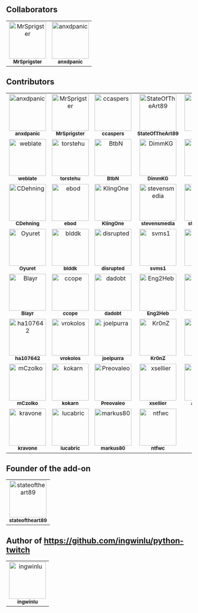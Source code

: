
## Collaborators

<!-- readme: collaborators -start -->
<table>
<tr>
    <td align="center">
        <a href="https://github.com/MrSprigster">
            <img src="https://avatars.githubusercontent.com/u/6219686?v=4" width="100;" alt="MrSprigster"/>
            <br />
            <sub><b>MrSprigster</b></sub>
        </a>
    </td>
    <td align="center">
        <a href="https://github.com/anxdpanic">
            <img src="https://avatars.githubusercontent.com/u/17665050?v=4" width="100;" alt="anxdpanic"/>
            <br />
            <sub><b>anxdpanic</b></sub>
        </a>
    </td></tr>
</table>
<!-- readme: collaborators -end -->

## Contributors

<!-- readme: contributors -start -->
<table>
<tr>
    <td align="center">
        <a href="https://github.com/anxdpanic">
            <img src="https://avatars.githubusercontent.com/u/17665050?v=4" width="100;" alt="anxdpanic"/>
            <br />
            <sub><b>anxdpanic</b></sub>
        </a>
    </td>
    <td align="center">
        <a href="https://github.com/MrSprigster">
            <img src="https://avatars.githubusercontent.com/u/6219686?v=4" width="100;" alt="MrSprigster"/>
            <br />
            <sub><b>MrSprigster</b></sub>
        </a>
    </td>
    <td align="center">
        <a href="https://github.com/ccaspers">
            <img src="https://avatars.githubusercontent.com/u/2117023?v=4" width="100;" alt="ccaspers"/>
            <br />
            <sub><b>ccaspers</b></sub>
        </a>
    </td>
    <td align="center">
        <a href="https://github.com/StateOfTheArt89">
            <img src="https://avatars.githubusercontent.com/u/1682868?v=4" width="100;" alt="StateOfTheArt89"/>
            <br />
            <sub><b>StateOfTheArt89</b></sub>
        </a>
    </td>
    <td align="center">
        <a href="https://github.com/grocal">
            <img src="https://avatars.githubusercontent.com/u/896246?v=4" width="100;" alt="grocal"/>
            <br />
            <sub><b>grocal</b></sub>
        </a>
    </td>
    <td align="center">
        <a href="https://github.com/ingwinlu">
            <img src="https://avatars.githubusercontent.com/u/4435962?v=4" width="100;" alt="ingwinlu"/>
            <br />
            <sub><b>ingwinlu</b></sub>
        </a>
    </td></tr>
<tr>
    <td align="center">
        <a href="https://github.com/weblate">
            <img src="https://avatars.githubusercontent.com/u/1607653?v=4" width="100;" alt="weblate"/>
            <br />
            <sub><b>weblate</b></sub>
        </a>
    </td>
    <td align="center">
        <a href="https://github.com/torstehu">
            <img src="https://avatars.githubusercontent.com/u/871220?v=4" width="100;" alt="torstehu"/>
            <br />
            <sub><b>torstehu</b></sub>
        </a>
    </td>
    <td align="center">
        <a href="https://github.com/BtbN">
            <img src="https://avatars.githubusercontent.com/u/294293?v=4" width="100;" alt="BtbN"/>
            <br />
            <sub><b>BtbN</b></sub>
        </a>
    </td>
    <td align="center">
        <a href="https://github.com/DimmKG">
            <img src="https://avatars.githubusercontent.com/u/8424428?v=4" width="100;" alt="DimmKG"/>
            <br />
            <sub><b>DimmKG</b></sub>
        </a>
    </td>
    <td align="center">
        <a href="https://github.com/G4RL1N">
            <img src="https://avatars.githubusercontent.com/u/8591654?v=4" width="100;" alt="G4RL1N"/>
            <br />
            <sub><b>G4RL1N</b></sub>
        </a>
    </td>
    <td align="center">
        <a href="https://github.com/apo86">
            <img src="https://avatars.githubusercontent.com/u/57818762?v=4" width="100;" alt="apo86"/>
            <br />
            <sub><b>apo86</b></sub>
        </a>
    </td></tr>
<tr>
    <td align="center">
        <a href="https://github.com/CDehning">
            <img src="https://avatars.githubusercontent.com/u/4777216?v=4" width="100;" alt="CDehning"/>
            <br />
            <sub><b>CDehning</b></sub>
        </a>
    </td>
    <td align="center">
        <a href="https://github.com/ebod">
            <img src="https://avatars.githubusercontent.com/u/3525368?v=4" width="100;" alt="ebod"/>
            <br />
            <sub><b>ebod</b></sub>
        </a>
    </td>
    <td align="center">
        <a href="https://github.com/KlingOne">
            <img src="https://avatars.githubusercontent.com/u/3019060?v=4" width="100;" alt="KlingOne"/>
            <br />
            <sub><b>KlingOne</b></sub>
        </a>
    </td>
    <td align="center">
        <a href="https://github.com/stevensmedia">
            <img src="https://avatars.githubusercontent.com/u/4483829?v=4" width="100;" alt="stevensmedia"/>
            <br />
            <sub><b>stevensmedia</b></sub>
        </a>
    </td>
    <td align="center">
        <a href="https://github.com/stevenroose">
            <img src="https://avatars.githubusercontent.com/u/853468?v=4" width="100;" alt="stevenroose"/>
            <br />
            <sub><b>stevenroose</b></sub>
        </a>
    </td>
    <td align="center">
        <a href="https://github.com/stuross">
            <img src="https://avatars.githubusercontent.com/u/178643?v=4" width="100;" alt="stuross"/>
            <br />
            <sub><b>stuross</b></sub>
        </a>
    </td></tr>
<tr>
    <td align="center">
        <a href="https://github.com/Oyuret">
            <img src="https://avatars.githubusercontent.com/u/1458128?v=4" width="100;" alt="Oyuret"/>
            <br />
            <sub><b>Oyuret</b></sub>
        </a>
    </td>
    <td align="center">
        <a href="https://github.com/blddk">
            <img src="https://avatars.githubusercontent.com/u/544358?v=4" width="100;" alt="blddk"/>
            <br />
            <sub><b>blddk</b></sub>
        </a>
    </td>
    <td align="center">
        <a href="https://github.com/disrupted">
            <img src="https://avatars.githubusercontent.com/u/4771462?v=4" width="100;" alt="disrupted"/>
            <br />
            <sub><b>disrupted</b></sub>
        </a>
    </td>
    <td align="center">
        <a href="https://github.com/svms1">
            <img src="https://avatars.githubusercontent.com/u/6218137?v=4" width="100;" alt="svms1"/>
            <br />
            <sub><b>svms1</b></sub>
        </a>
    </td>
    <td align="center">
        <a href="https://github.com/beastd">
            <img src="https://avatars.githubusercontent.com/u/4342576?v=4" width="100;" alt="beastd"/>
            <br />
            <sub><b>beastd</b></sub>
        </a>
    </td>
    <td align="center">
        <a href="https://github.com/spiffomatic64">
            <img src="https://avatars.githubusercontent.com/u/6806506?v=4" width="100;" alt="spiffomatic64"/>
            <br />
            <sub><b>spiffomatic64</b></sub>
        </a>
    </td></tr>
<tr>
    <td align="center">
        <a href="https://github.com/Blayr">
            <img src="https://avatars.githubusercontent.com/u/17113158?v=4" width="100;" alt="Blayr"/>
            <br />
            <sub><b>Blayr</b></sub>
        </a>
    </td>
    <td align="center">
        <a href="https://github.com/ccope">
            <img src="https://avatars.githubusercontent.com/u/412019?v=4" width="100;" alt="ccope"/>
            <br />
            <sub><b>ccope</b></sub>
        </a>
    </td>
    <td align="center">
        <a href="https://github.com/dadobt">
            <img src="https://avatars.githubusercontent.com/u/5913204?v=4" width="100;" alt="dadobt"/>
            <br />
            <sub><b>dadobt</b></sub>
        </a>
    </td>
    <td align="center">
        <a href="https://github.com/Eng2Heb">
            <img src="https://avatars.githubusercontent.com/u/31464752?v=4" width="100;" alt="Eng2Heb"/>
            <br />
            <sub><b>Eng2Heb</b></sub>
        </a>
    </td>
    <td align="center">
        <a href="https://github.com/alan7000">
            <img src="https://avatars.githubusercontent.com/u/7330585?v=4" width="100;" alt="alan7000"/>
            <br />
            <sub><b>alan7000</b></sub>
        </a>
    </td>
    <td align="center">
        <a href="https://github.com/Giacom">
            <img src="https://avatars.githubusercontent.com/u/1524810?v=4" width="100;" alt="Giacom"/>
            <br />
            <sub><b>Giacom</b></sub>
        </a>
    </td></tr>
<tr>
    <td align="center">
        <a href="https://github.com/ha107642">
            <img src="https://avatars.githubusercontent.com/u/6672586?v=4" width="100;" alt="ha107642"/>
            <br />
            <sub><b>ha107642</b></sub>
        </a>
    </td>
    <td align="center">
        <a href="https://github.com/vrokolos">
            <img src="https://avatars.githubusercontent.com/u/278046?v=4" width="100;" alt="vrokolos"/>
            <br />
            <sub><b>vrokolos</b></sub>
        </a>
    </td>
    <td align="center">
        <a href="https://github.com/joelpurra">
            <img src="https://avatars.githubusercontent.com/u/1398544?v=4" width="100;" alt="joelpurra"/>
            <br />
            <sub><b>joelpurra</b></sub>
        </a>
    </td>
    <td align="center">
        <a href="https://github.com/Kr0nZ">
            <img src="https://avatars.githubusercontent.com/u/1561389?v=4" width="100;" alt="Kr0nZ"/>
            <br />
            <sub><b>Kr0nZ</b></sub>
        </a>
    </td>
    <td align="center">
        <a href="https://github.com/lekma">
            <img src="https://avatars.githubusercontent.com/u/1482125?v=4" width="100;" alt="lekma"/>
            <br />
            <sub><b>lekma</b></sub>
        </a>
    </td>
    <td align="center">
        <a href="https://github.com/Tomalak">
            <img src="https://avatars.githubusercontent.com/u/28300?v=4" width="100;" alt="Tomalak"/>
            <br />
            <sub><b>Tomalak</b></sub>
        </a>
    </td></tr>
<tr>
    <td align="center">
        <a href="https://github.com/mCzolko">
            <img src="https://avatars.githubusercontent.com/u/1011500?v=4" width="100;" alt="mCzolko"/>
            <br />
            <sub><b>mCzolko</b></sub>
        </a>
    </td>
    <td align="center">
        <a href="https://github.com/kokarn">
            <img src="https://avatars.githubusercontent.com/u/1373940?v=4" width="100;" alt="kokarn"/>
            <br />
            <sub><b>kokarn</b></sub>
        </a>
    </td>
    <td align="center">
        <a href="https://github.com/Preovaleo">
            <img src="https://avatars.githubusercontent.com/u/6892913?v=4" width="100;" alt="Preovaleo"/>
            <br />
            <sub><b>Preovaleo</b></sub>
        </a>
    </td>
    <td align="center">
        <a href="https://github.com/xsellier">
            <img src="https://avatars.githubusercontent.com/u/6616005?v=4" width="100;" alt="xsellier"/>
            <br />
            <sub><b>xsellier</b></sub>
        </a>
    </td>
    <td align="center">
        <a href="https://github.com/astrilchuk">
            <img src="https://avatars.githubusercontent.com/u/1706688?v=4" width="100;" alt="astrilchuk"/>
            <br />
            <sub><b>astrilchuk</b></sub>
        </a>
    </td>
    <td align="center">
        <a href="https://github.com/dnn1s">
            <img src="https://avatars.githubusercontent.com/u/8132941?v=4" width="100;" alt="dnn1s"/>
            <br />
            <sub><b>dnn1s</b></sub>
        </a>
    </td></tr>
<tr>
    <td align="center">
        <a href="https://github.com/kravone">
            <img src="https://avatars.githubusercontent.com/u/1407288?v=4" width="100;" alt="kravone"/>
            <br />
            <sub><b>kravone</b></sub>
        </a>
    </td>
    <td align="center">
        <a href="https://github.com/lucabric">
            <img src="https://avatars.githubusercontent.com/u/1241765?v=4" width="100;" alt="lucabric"/>
            <br />
            <sub><b>lucabric</b></sub>
        </a>
    </td>
    <td align="center">
        <a href="https://github.com/markus80">
            <img src="https://avatars.githubusercontent.com/u/16596265?v=4" width="100;" alt="markus80"/>
            <br />
            <sub><b>markus80</b></sub>
        </a>
    </td>
    <td align="center">
        <a href="https://github.com/ntfwc">
            <img src="https://avatars.githubusercontent.com/u/441277?v=4" width="100;" alt="ntfwc"/>
            <br />
            <sub><b>ntfwc</b></sub>
        </a>
    </td></tr>
</table>
<!-- readme: contributors -end -->

## Founder of the add-on

<!-- readme: StateOfTheArt89 -start -->
<table>
<tr>
    <td align="center">
        <a href="https://github.com/stateoftheart89">
            <img src="https://avatars.githubusercontent.com/u/1682868?v=4" width="100;" alt="stateoftheart89"/>
            <br />
            <sub><b>stateoftheart89</b></sub>
        </a>
    </td></tr>
</table>
<!-- readme: StateOfTheArt89 -end -->

## Author of https://github.com/ingwinlu/python-twitch

<!-- readme: ingwinlu -start -->
<table>
<tr>
    <td align="center">
        <a href="https://github.com/ingwinlu">
            <img src="https://avatars.githubusercontent.com/u/4435962?v=4" width="100;" alt="ingwinlu"/>
            <br />
            <sub><b>ingwinlu</b></sub>
        </a>
    </td></tr>
</table>
<!-- readme: ingwinlu -end -->
